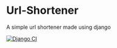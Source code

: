 # Url-Shortener
A simple url shortener made using django  
  
[![Django CI](https://github.com/AasheeshMahammad/Url-Shortener/actions/workflows/django.yml/badge.svg?branch=main&event=push)](https://github.com/AasheeshMahammad/Url-Shortener/actions/workflows/django.yml)
